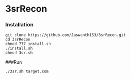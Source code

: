 # 3srRecon

### Installation
```
git clone https://github.com/Jaswanth153/3srRecon.git
cd 3srRecon
chmod 777 install.sh
./install.sh
chmod 3sr.sh
```
###Run
```
./3sr.sh target.com
```

